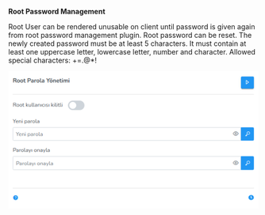 **Root Password Management**

Root User can be rendered unusable on client until password is given again from root password management plugin. Root password can be reset. The newly created password must be at least 5 characters. It must contain at least one uppercase letter, lowercase letter, number and character. Allowed special characters: +=.@*!

[![Root Password Management](../images/computerManagement/rootPasswordManagement.png)](../images/computerManagement/rootPasswordManagement.png)
<link href=/lider3.0/assets/style.css rel=stylesheet></link>
